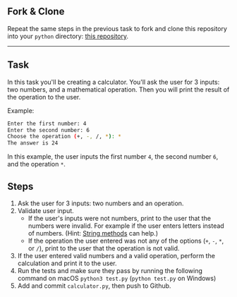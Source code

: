 ## Fork & Clone

Repeat the same steps in the previous task to fork and clone this repository into your `python` directory: [this repository](https://github.com/JoinCODED/calculator).

---

## Task

In this task you'll be creating a calculator. You'll ask the user for 3 inputs: two numbers, and a mathematical operation. Then you will print the result of the operation to the user.

Example:

```bash
Enter the first number: 4
Enter the second number: 6
Choose the operation (+, -, /, *): *
The answer is 24
```

In this example, the user inputs the first number `4`, the second number `6`, and the operation `*`.

## Steps

1. Ask the user for 3 inputs:  two numbers and an operation.
2. Validate user input.
    - If the user's inputs were not numbers, print to the user that the numbers were invalid. For example if the user enters letters instead of numbers. (Hint: [String methods](https://www.w3schools.com/python/python_ref_string.asp) can help.)
    - If the operation the user entered was not any of the options (`+`, `-`, `*`, or `/`), print to the user that the operation is not valid.
3. If the user entered valid numbers and a valid operation, perform the calculation and print it to the user.
4. Run the tests and make sure they pass by running the following command on macOS `python3 test.py` (`python test.py` on Windows)
5. Add and commit `calculator.py`, then push to Github.
